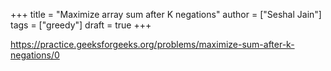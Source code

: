+++
title = "Maximize array sum after K negations"
author = ["Seshal Jain"]
tags = ["greedy"]
draft = true
+++

<https://practice.geeksforgeeks.org/problems/maximize-sum-after-k-negations/0>
